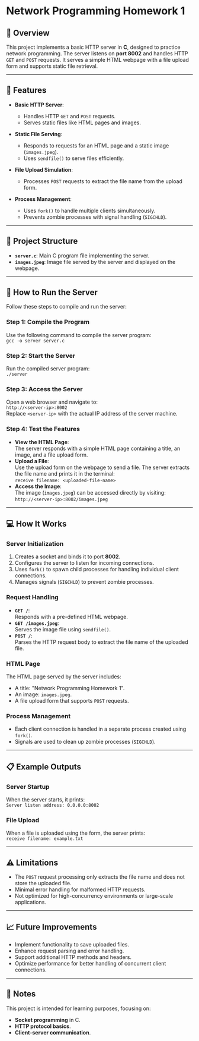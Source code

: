 # Network Programming Homework 1

## 📌 Overview
This project implements a basic HTTP server in **C**, designed to practice network programming. The server listens on **port 8002** and handles HTTP `GET` and `POST` requests. It serves a simple HTML webpage with a file upload form and supports static file retrieval.

---

## 🔧 Features
- **Basic HTTP Server**:
  - Handles HTTP `GET` and `POST` requests.
  - Serves static files like HTML pages and images.

- **Static File Serving**:
  - Responds to requests for an HTML page and a static image (`images.jpeg`).
  - Uses `sendfile()` to serve files efficiently.

- **File Upload Simulation**:
  - Processes `POST` requests to extract the file name from the upload form.

- **Process Management**:
  - Uses `fork()` to handle multiple clients simultaneously.
  - Prevents zombie processes with signal handling (`SIGCHLD`).

---

## 📂 Project Structure
- **`server.c`**: Main C program file implementing the server.
- **`images.jpeg`**: Image file served by the server and displayed on the webpage.

---

## 🚀 How to Run the Server
Follow these steps to compile and run the server:

### Step 1: Compile the Program
Use the following command to compile the server program:  
`gcc -o server server.c`

### Step 2: Start the Server
Run the compiled server program:  
`./server`

### Step 3: Access the Server
Open a web browser and navigate to:  
`http://<server-ip>:8002`  
Replace `<server-ip>` with the actual IP address of the server machine.

### Step 4: Test the Features
- **View the HTML Page**:  
  The server responds with a simple HTML page containing a title, an image, and a file upload form.
- **Upload a File**:  
  Use the upload form on the webpage to send a file. The server extracts the file name and prints it in the terminal:  
  `receive filename: <uploaded-file-name>`
- **Access the Image**:  
  The image (`images.jpeg`) can be accessed directly by visiting:  
  `http://<server-ip>:8002/images.jpeg`

---

## 💻 How It Works

### Server Initialization
1. Creates a socket and binds it to port **8002**.
2. Configures the server to listen for incoming connections.
3. Uses `fork()` to spawn child processes for handling individual client connections.
4. Manages signals (`SIGCHLD`) to prevent zombie processes.

### Request Handling
- **`GET /`**:  
  Responds with a pre-defined HTML webpage.
- **`GET /images.jpeg`**:  
  Serves the image file using `sendfile()`.
- **`POST /`**:  
  Parses the HTTP request body to extract the file name of the uploaded file.

### HTML Page
The HTML page served by the server includes:
- A title: "Network Programming Homework 1".
- An image: `images.jpeg`.
- A file upload form that supports `POST` requests.

### Process Management
- Each client connection is handled in a separate process created using `fork()`.
- Signals are used to clean up zombie processes (`SIGCHLD`).

---

## 📋 Example Outputs

### Server Startup
When the server starts, it prints:  
`Server listen address: 0.0.0.0:8002`

### File Upload
When a file is uploaded using the form, the server prints:  
`receive filename: example.txt`

---

## ⚠️ Limitations
- The `POST` request processing only extracts the file name and does not store the uploaded file.
- Minimal error handling for malformed HTTP requests.
- Not optimized for high-concurrency environments or large-scale applications.

---

## 📈 Future Improvements
- Implement functionality to save uploaded files.
- Enhance request parsing and error handling.
- Support additional HTTP methods and headers.
- Optimize performance for better handling of concurrent client connections.

---

## 📝 Notes
This project is intended for learning purposes, focusing on:
- **Socket programming** in C.
- **HTTP protocol basics**.
- **Client-server communication**.
